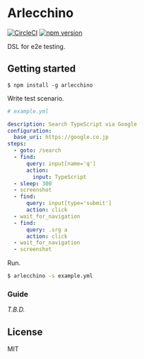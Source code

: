 # Arlecchino
[![CircleCI](https://circleci.com/gh/Quramy/arlecchino.svg?style=svg)](https://circleci.com/gh/Quramy/arlecchino)
[![npm version](https://badge.fury.io/js/arlecchino.svg)](https://badge.fury.io/js/arlecchino)

DSL for e2e testing.

## Getting started

```
$ npm install -g arlecchino
```

Write test scenario.

```yaml
# example.yml

description: Search TypeScript via Google
configuration:
  base_uri: https://google.co.jp
steps:
  - goto: /search
  - find:
      query: input[name='q']
      action:
        input: TypeScript
  - sleep: 300
  - screenshot
  - find:
      query: input[type='submit']
      action: click
  - wait_for_navigation
  - find:
      query: .srg a
      action: click
  - wait_for_navigation
  - screenshot
```

Run.

```sh
$ arlecchino -s example.yml
```

### Guide
*T.B.D.*

## License
MIT
